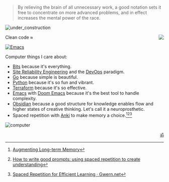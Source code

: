 > By relieving the brain of all unnecessary work, a good notation sets it free to concentrate on more advanced problems, and in effect increases the mental power of the race.


![under_construction](https://user-images.githubusercontent.com/1691190/180219705-9ec4bfb0-bac2-43b6-b377-c6e85db9c3e0.gif)

<a href="https://notes.garden"><img align="right" src="https://user-images.githubusercontent.com/1691190/180220060-88b46250-c6b4-436c-b43b-67a174ff6bf1.gif"></a>

Clean code ≈

[![Emacs](https://img.shields.io/badge/Emacs-%237F5AB6.svg?style=flat&logo=gnu-emacs&logoColor=white)](https://staticaland.github.io/doom-emacs-config/)

Computer things I care about:

- [Bits](https://notes.garden/%F0%9F%8C%B2+Notes/Bits) because it's everything.
- [Site Reliability Engineering](https://notes.garden/Cards/%F0%9F%8C%B2+Notes/Site+Reliability+Engineering) and the [DevOps](https://notes.garden/Cards/%F0%9F%8C%B2+Notes/DevOps) paradigm.
- [Go](https://notes.garden/%F0%9F%8C%B2+Notes/Golang) because simple is beautiful.
- [Python](https://notes.garden/%F0%9F%8C%B2+Notes/Python) because it's so fun and vibrant.
- [Terraform](https://notes.garden/Cards/%F0%9F%8C%B2+Notes/Terraform) because it's so effective.
- [Emacs](https://notes.garden/%F0%9F%8C%B2+Notes/Emacs) with [Doom Emacs](https://github.com/doomemacs/doomemacs) because it's the best tool to handle complexity.
- [Obsidian](https://obsidian.md/) because a good structure for knowledge enables flow and higher states of creative thinking. Let's call it a neuroprosthetic.
- Spaced repetition with [Anki](https://apps.ankiweb.net/) to make memory a choice.[^1][^2][^3]

![computer](https://user-images.githubusercontent.com/1691190/180222455-ccdba034-8032-4864-9224-c94d858adc26.gif)

<p align="right"><a href="https://www.youtube.com/watch?v=tyrHHjBDyb4" align="right">ॐ</a></p>

[^1]: [Augmenting Long-term Memory](http://augmentingcognition.com/ltm.html)
[^2]: [How to write good prompts: using spaced repetition to create understanding](https://andymatuschak.org/prompts/)
[^3]: [Spaced Repetition for Efficient Learning · Gwern.net](https://www.gwern.net/Spaced-repetition)
